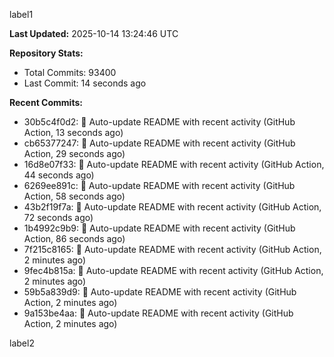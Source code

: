 
label1 
<!-- ACTIVITY_START -->
**Last Updated:** 2025-10-14 13:24:46 UTC

**Repository Stats:**
- Total Commits: 93400
- Last Commit: 14 seconds ago

**Recent Commits:**
- 30b5c4f0d2: 🤖 Auto-update README with recent activity (GitHub Action, 13 seconds ago)
- cb65377247: 🤖 Auto-update README with recent activity (GitHub Action, 29 seconds ago)
- 16d8e07f33: 🤖 Auto-update README with recent activity (GitHub Action, 44 seconds ago)
- 6269ee891c: 🤖 Auto-update README with recent activity (GitHub Action, 58 seconds ago)
- 43b2f19f7a: 🤖 Auto-update README with recent activity (GitHub Action, 72 seconds ago)
- 1b4992c9b9: 🤖 Auto-update README with recent activity (GitHub Action, 86 seconds ago)
- 7f215c8165: 🤖 Auto-update README with recent activity (GitHub Action, 2 minutes ago)
- 9fec4b815a: 🤖 Auto-update README with recent activity (GitHub Action, 2 minutes ago)
- 59b5a839d9: 🤖 Auto-update README with recent activity (GitHub Action, 2 minutes ago)
- 9a153be4aa: 🤖 Auto-update README with recent activity (GitHub Action, 2 minutes ago)
<!-- ACTIVITY_END -->

label2
